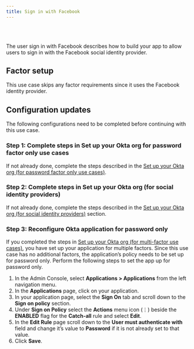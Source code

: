 ```yaml
---
title: Sign in with Facebook
---
```


<div class="oie-embedded-sdk">

<ApiLifecycle access="ie" /><br>
<ApiLifecycle access="Limited GA" /><br>

<StackSelector class="cleaner-selector"/>

The user sign in with Facebook describes how to build your app to allow users to sign in with the Facebook social identity provider.

## Factor setup

This use case skips any factor requirements since it uses the Facebook identity provider.

## Configuration updates

The following configurations need to be completed before continuing with this use case.

### Step 1:  Complete steps in Set up your Okta org for password factor only use cases

If not already done, complete the steps described in the
[Set up your Okta org (for password factor only use cases)](/docs/guides/oie-embedded-common-org-setup/aspnet/main/#set-up-your-okta-org-for-social-identity-providers).

### Step 2: Complete steps in Set up your Okta org (for social identity providers)

If not already done, complete the steps described in the
[Set up your Okta org (for social identity providers)](/docs/guides/oie-embedded-common-org-setup/aspnet/main/#set-up-your-okta-org-for-social-identity-providers)
section.

### Step 3:  Reconfigure Okta application for password only

If you completed the steps in
[Set up your Okta org (for multi-factor use cases)](/docs/guides/oie-embedded-common-org-setup/aspnet/main/#set-up-your-okta-org-for-multifactor-use-cases),
you have set up your application for multiple factors. Since this use case has
no additional factors, the application’s policy needs to be set up for password
only. Perform the following steps to set the app up for password only.

1. In the Admin Console, select **Applications > Applications** from the
   left navigation menu.
1. In the **Applications** page, click on your application.
1. In your application page, select the **Sign On** tab and scroll
   down to the **Sign on policy** section.
1. Under **Sign on Policy** select the **Actions** menu icon (⋮) beside the
   **ENABLED** flag for the **Catch-all** rule and select **Edit**.
1. In the **Edit Rule** page scroll down to the **User must authenticate with**
   field and change it’s value to **Password** if it is not already set to that
   value.
1. Click **Save**.

<StackSelector snippet="summaryofsteps" noSelector />

<StackSelector snippet="integrationsteps" noSelector />

</div>
